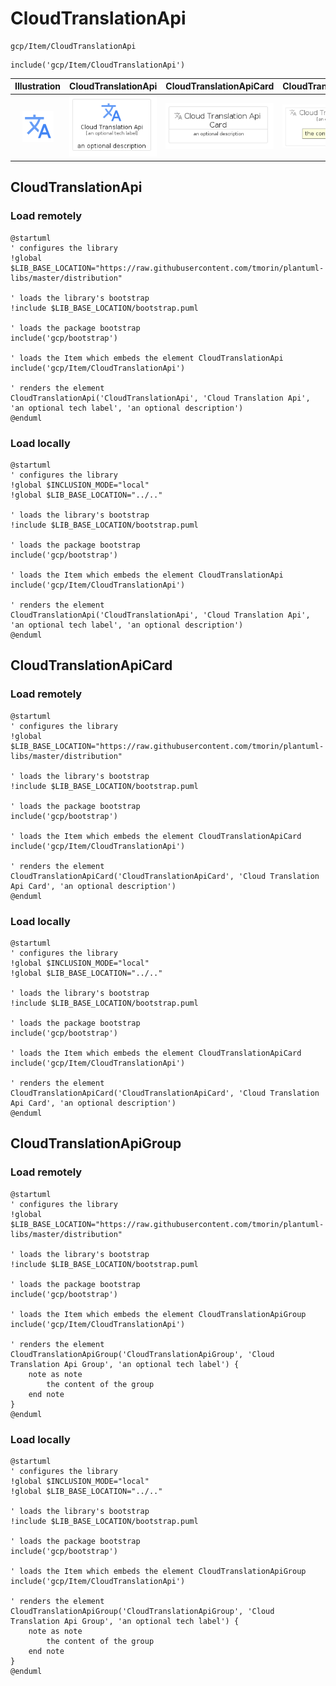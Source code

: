 # CloudTranslationApi


```text
gcp/Item/CloudTranslationApi
```

```text
include('gcp/Item/CloudTranslationApi')
```



| Illustration | CloudTranslationApi | CloudTranslationApiCard | CloudTranslationApiGroup |
| :---: | :---: | :---: | :---: |
| ![illustration for Illustration](../../gcp/Item/CloudTranslationApi.png) | ![illustration for CloudTranslationApi](../../gcp/Item/CloudTranslationApi.Local.png) | ![illustration for CloudTranslationApiCard](../../gcp/Item/CloudTranslationApiCard.Local.png) | ![illustration for CloudTranslationApiGroup](../../gcp/Item/CloudTranslationApiGroup.Local.png) |




## CloudTranslationApi

### Load remotely
```plantuml
@startuml
' configures the library
!global $LIB_BASE_LOCATION="https://raw.githubusercontent.com/tmorin/plantuml-libs/master/distribution"

' loads the library's bootstrap
!include $LIB_BASE_LOCATION/bootstrap.puml

' loads the package bootstrap
include('gcp/bootstrap')

' loads the Item which embeds the element CloudTranslationApi
include('gcp/Item/CloudTranslationApi')

' renders the element
CloudTranslationApi('CloudTranslationApi', 'Cloud Translation Api', 'an optional tech label', 'an optional description')
@enduml
```

### Load locally
```plantuml
@startuml
' configures the library
!global $INCLUSION_MODE="local"
!global $LIB_BASE_LOCATION="../.."

' loads the library's bootstrap
!include $LIB_BASE_LOCATION/bootstrap.puml

' loads the package bootstrap
include('gcp/bootstrap')

' loads the Item which embeds the element CloudTranslationApi
include('gcp/Item/CloudTranslationApi')

' renders the element
CloudTranslationApi('CloudTranslationApi', 'Cloud Translation Api', 'an optional tech label', 'an optional description')
@enduml
```

## CloudTranslationApiCard

### Load remotely
```plantuml
@startuml
' configures the library
!global $LIB_BASE_LOCATION="https://raw.githubusercontent.com/tmorin/plantuml-libs/master/distribution"

' loads the library's bootstrap
!include $LIB_BASE_LOCATION/bootstrap.puml

' loads the package bootstrap
include('gcp/bootstrap')

' loads the Item which embeds the element CloudTranslationApiCard
include('gcp/Item/CloudTranslationApi')

' renders the element
CloudTranslationApiCard('CloudTranslationApiCard', 'Cloud Translation Api Card', 'an optional description')
@enduml
```

### Load locally
```plantuml
@startuml
' configures the library
!global $INCLUSION_MODE="local"
!global $LIB_BASE_LOCATION="../.."

' loads the library's bootstrap
!include $LIB_BASE_LOCATION/bootstrap.puml

' loads the package bootstrap
include('gcp/bootstrap')

' loads the Item which embeds the element CloudTranslationApiCard
include('gcp/Item/CloudTranslationApi')

' renders the element
CloudTranslationApiCard('CloudTranslationApiCard', 'Cloud Translation Api Card', 'an optional description')
@enduml
```

## CloudTranslationApiGroup

### Load remotely
```plantuml
@startuml
' configures the library
!global $LIB_BASE_LOCATION="https://raw.githubusercontent.com/tmorin/plantuml-libs/master/distribution"

' loads the library's bootstrap
!include $LIB_BASE_LOCATION/bootstrap.puml

' loads the package bootstrap
include('gcp/bootstrap')

' loads the Item which embeds the element CloudTranslationApiGroup
include('gcp/Item/CloudTranslationApi')

' renders the element
CloudTranslationApiGroup('CloudTranslationApiGroup', 'Cloud Translation Api Group', 'an optional tech label') {
    note as note
        the content of the group
    end note
}
@enduml
```

### Load locally
```plantuml
@startuml
' configures the library
!global $INCLUSION_MODE="local"
!global $LIB_BASE_LOCATION="../.."

' loads the library's bootstrap
!include $LIB_BASE_LOCATION/bootstrap.puml

' loads the package bootstrap
include('gcp/bootstrap')

' loads the Item which embeds the element CloudTranslationApiGroup
include('gcp/Item/CloudTranslationApi')

' renders the element
CloudTranslationApiGroup('CloudTranslationApiGroup', 'Cloud Translation Api Group', 'an optional tech label') {
    note as note
        the content of the group
    end note
}
@enduml
```

